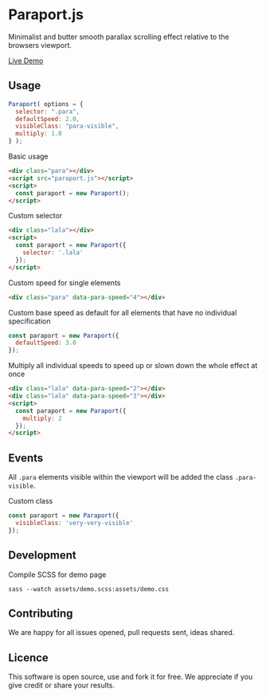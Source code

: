 # Paraport.js

Minimalist and butter smooth parallax scrolling effect relative to the browsers viewport.

[Live Demo](https://encoding-group.github.io/paraport/)

## Usage

```js
Paraport( options = {
  selector: ".para",
  defaultSpeed: 2.0,
  visibleClass: "para-visible",
  multiply: 1.0
} );
```

Basic usage
```html
<div class="para"></div>
<script src="paraport.js"></script>
<script>
  const paraport = new Paraport();
</script>
```

Custom selector
```html
<div class="lala"></div>
<script>
  const paraport = new Paraport({
    selector: '.lala'
  });
</script>
```

Custom speed for single elements
```html
<div class="para" data-para-speed="4"></div>
```

Custom base speed as default for all elements that have no individual specification
```js
const paraport = new Paraport({
  defaultSpeed: 3.0
});
```

Multiply all individual speeds to speed up or slown down the whole effect at once
```html
<div class="lala" data-para-speed="2"></div>
<div class="lala" data-para-speed="3"></div>
<script>
  const paraport = new Paraport({
    multiply: 2
  });
</script>
```

## Events
All `.para` elements visible within the viewport will be added the class `.para-visible`.

Custom class
```js
const paraport = new Paraport({
  visibleClass: 'very-very-visible'
});
```

## Development
Compile SCSS for demo page
```
sass --watch assets/demo.scss:assets/demo.css
```

## Contributing
We are happy for all issues opened, pull requests sent, ideas shared.

## Licence
This software is open source, use and fork it for free. We appreciate if you give credit or share your results.
